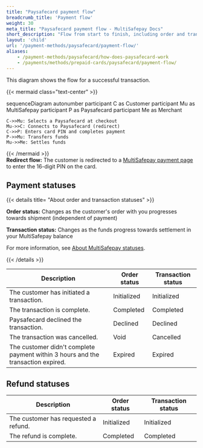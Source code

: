 ```yaml
---
title: "Paysafecard payment flow"
breadcrumb_title: 'Payment flow'
weight: 30
meta_title: "Paysafecard payment flow - MultiSafepay Docs"
short_description: "Flow from start to finish, including order and transaction status changes"
layout: 'child'
url: '/payment-methods/paysafecard/payment-flow/'
aliases: 
    - /payment-methods/paysafecard/how-does-paysafecard-work
    - /payments/methods/prepaid-cards/paysafecard/payment-flow/
---
```


This diagram shows the flow for a successful transaction.

{{< mermaid class="text-center" >}}

sequenceDiagram
    autonumber
    participant C as Customer
    participant Mu as MultiSafepay
    participant P as Paysafecard
    participant Me as Merchant

    C->>Mu: Selects a Paysafecard at checkout
    Mu->>C: Connects to Paysafecard (redirect)
    C->>P: Enters card PIN and completes payment
    P->>Mu: Transfers funds 
    Mu->>Me: Settles funds

{{< /mermaid >}}
&nbsp;  
**Redirect flow:** The customer is redirected to a [MultiSafepay payment page](/payment-pages/) to enter the 16-digit PIN on the card. 

## Payment statuses

{{< details title= "About order and transaction statuses" >}}

**Order status:** Changes as the customer's order with you progresses towards shipment (independent of payment)

**Transaction status:** Changes as the funds progress towards settlement in your MultiSafepay balance

For more information, see [About MultiSafepay statuses](/about-payments/multisafepay-statuses/).

{{< /details >}}

| Description | Order status | Transaction status |
|---|---|---|
| The customer has initiated a transaction. | Initialized | Initialized |
| The transaction is complete.| Completed | Completed |
| Paysafecard declined the transaction. | Declined   | Declined   |
| The transaction was cancelled. | Void   | Cancelled   |
| The customer didn't complete payment within 3&nbsp;hours and the transaction expired. | Expired | Expired |

## Refund statuses

| Description | Order status | Transaction status |
|---|---|---|
| The customer has requested a refund. | Initialized | Initialized |
| The refund is complete. | Completed | Completed |


